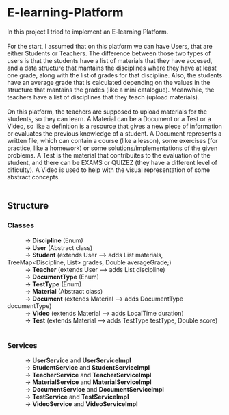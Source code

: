 # E-learning-Platform

In this project I tried to implement an E-learning Platform. <br /> <br />
For the start, I assumed that on this platform we can have Users, that are either Students or Teachers. The difference between those two types of users is that the students have a list of materials that they have accesed, and a data structure that mantains the disciplines where they have at least one grade, along with the list of grades for that discipline. Also, the students have an average grade that is calculated depending on the values in the structure that mantains the grades (like a mini catalogue). Meanwhile, the teachers have a list of disciplines that they teach (upload materials). <br /> <br />
On this platform, the teachers are supposed to upload materials for the students, so they can learn. A Material can be a Document or a Test or a Video, so like a definition is a resource that gives a new piece of information or evaluates the previous knowledge of a student. A Document represents a written file, which can contain a course (like a lesson), some exercises (for practice, like a homework) or some solutions/implementations of the given problems. A Test is the material that contribuites to the evaluation of the student, and there can be EXAMS or QUIZEZ (they have a different level of dificulty). A Video is used to help with the visual representation of some abstract concepts. <br /><br />

## Structure <br />

### Classes <br />
&emsp;&emsp;&emsp;-> **Discipline** (Enum) <br />
&emsp;&emsp;&emsp;-> **User** (Abstract class) <br />
&emsp;&emsp;&emsp;-> **Student** (extends User --> adds List<Material> materials, TreeMap<Discipline, List<Double>> grades, Double averageGrade;) <br />
&emsp;&emsp;&emsp;-> **Teacher** (extends User --> adds List<Dicipline> discipline) <br />
&emsp;&emsp;&emsp;-> **DocumentType** (Enum) <br />
&emsp;&emsp;&emsp;-> **TestType** (Enum) <br />
&emsp;&emsp;&emsp;-> **Material** (Abstract class) <br />
&emsp;&emsp;&emsp;-> **Document** (extends Material --> adds DocumentType documentType) <br />
&emsp;&emsp;&emsp;-> **Video** (extends Material --> adds LocalTime duration) <br />
&emsp;&emsp;&emsp;-> **Test** (extends Material --> adds TestType testType, Double score) <br />
<br />
### Services <br />
&emsp;&emsp;&emsp;-> **UserService** and **UserServiceImpl** <br />
&emsp;&emsp;&emsp;-> **StudentService** and **StudentServiceImpl** <br />
&emsp;&emsp;&emsp;-> **TeacherService** and **TeacherServiceImpl** <br />
&emsp;&emsp;&emsp;-> **MaterialService** and **MaterialServiceImpl** <br />
&emsp;&emsp;&emsp;-> **DocumentService** and **DocumentServiceImpl** <br />
&emsp;&emsp;&emsp;-> **TestService** and **TestServiceImpl** <br />
&emsp;&emsp;&emsp;-> **VideoService** and **VideoServiceImpl** <br />
<br />

